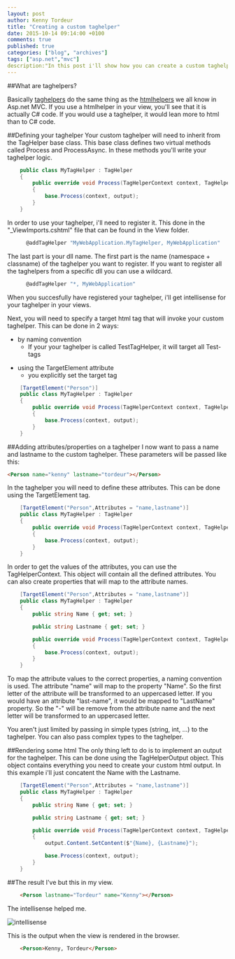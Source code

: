 ```yaml
---
layout: post
author: Kenny Tordeur
title: "Creating a custom taghelper"
date: 2015-10-14 09:14:00 +0100
comments: true
published: true
categories: ["blog", "archives"]
tags: ["asp.net","mvc"]
description:"In this post i'll show how you can create a custom taghelper in Asp.net mvc 6."
---
```


##What are taghelpers?

Basically [taghelpers](http://docs.asp.net/projects/mvc/en/latest/views/tag-helpers/intro.html "What are taghelpers?") do the same thing as the [htmlhelpers](https://msdn.microsoft.com/en-us/library/system.web.mvc.htmlhelper%28v=vs.118%29.aspx "The HTMLhelper") we all know in Asp.net MVC. If you use a htmlhelper in your view, you'll see that it is actually C# code. If you would use a taghelper, it would lean more to html than to C# code.

##Defining your taghelper
Your custom taghelper will need to inherit from the TagHelper base class. This base class defines two virtual methods called Process and ProcessAsync. In these methods you'll write your taghelper logic.

```csharp
    public class MyTagHelper : TagHelper
    {
        public override void Process(TagHelperContext context, TagHelperOutput output)
        {
            base.Process(context, output);
        }
    }
```

In order to use your taghelper, i'll need to register it. This done in the "_ViewImports.cshtml" file that can be found in the View folder. 

```csharp
      @addTagHelper "MyWebApplication.MyTagHelper, MyWebApplication"
```

The last part is your dll name. The first part is the name (namespace + classname) of the taghelper you want to register. If you want to register all the taghelpers from a specific dll you can use a wildcard.

```csharp
      @addTagHelper "*, MyWebApplication"
```

When you succesfully have registered your taghelper, i'll get intellisense for your taghelper in your views.

Next, you will need to specify a target html tag that will invoke your custom taghelper. This can be done in 2 ways:
	<ul>
		<li>by naming convention
			<ul>
				<li> If your your taghelper is called TestTagHelper, it will target all Test-tags</li>
			</ul>
		</li>
	</ul>
	<ul>
		<li>using the TargetElement attribute
			<ul>
				<li>you explicitly set the target tag</li>
			</ul>
		</li>
	</ul>
	
```csharp
    [TargetElement("Person")]
    public class MyTagHelper : TagHelper
    {        
        public override void Process(TagHelperContext context, TagHelperOutput output)
        {
            base.Process(context, output);
        }
    }
```
##Adding attributes/properties on a taghelper
I now want to pass a name and lastname to the custom taghelper. These parameters will be passed like this:

```html
<Person name="kenny" lastname="tordeur"></Person>
```

In the taghelper you will need to define these attributes. This can be done using the TargetElement tag.

```csharp
    [TargetElement("Person",Attributes = "name,lastname")]
    public class MyTagHelper : TagHelper
    {        
        public override void Process(TagHelperContext context, TagHelperOutput output)
        {
            base.Process(context, output);
        }
    }
```

In order to get the values of the attributes, you can use the TagHelperContext. This object will contain all the defined attributes. You can also create properties that will map to the attribute names.

```csharp
    [TargetElement("Person",Attributes = "name,lastname")]
    public class MyTagHelper : TagHelper
    {
        public string Name { get; set; }

        public string Lastname { get; set; }

        public override void Process(TagHelperContext context, TagHelperOutput output)
        {
            base.Process(context, output);
        }
    }
```
To map the attribute values to the correct properties, a naming convention is used. The attribute "name" will map to the property "Name". So the first letter of the attribute will be transformed to an uppercased letter. If you would have an attribute "last-name", it would be mapped to "LastName" property. So the "-" will be remove from the attribute name and the next letter will be transformed to an uppercased letter.

You aren't just limited by passing in simple types (string, int, ...) to the taghelper. You can also pass complex types to the taghelper.

##Rendering some html
The only thing left to do is to implement an output for the taghelper. This can be done using the TagHelperOutput object. This object contains everything you need to create your custom html output. In this example i'll just concatent the Name with the Lastname.

```csharp
    [TargetElement("Person",Attributes = "name,lastname")]
    public class MyTagHelper : TagHelper
    {
        public string Name { get; set; }

        public string Lastname { get; set; }

        public override void Process(TagHelperContext context, TagHelperOutput output)
        {
            output.Content.SetContent($"{Name}, {Lastname}");

            base.Process(context, output);
        }
    }
```

##The result
I've but this in my view.

```html
	<Person lastname="Tordeur" name="Kenny"></Person>
```

The intellisense helped me.

![intellisense](http://blog.kennytordeur.be/images/2015-10-14-creating-a-custom-taghelper/intellisense.png "The result")

This is the output when the view is rendered in the browser.

```html
	<Person>Kenny, Tordeur</Person>
```


